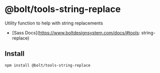 # @bolt/tools-string-replace
Utility function to help with string replacements

- [Sass Docs](https://www.boltdesignsystem.com/docs/#tools: string-replace)

## Install
```bash
npm install @bolt/tools-string-replace
```
